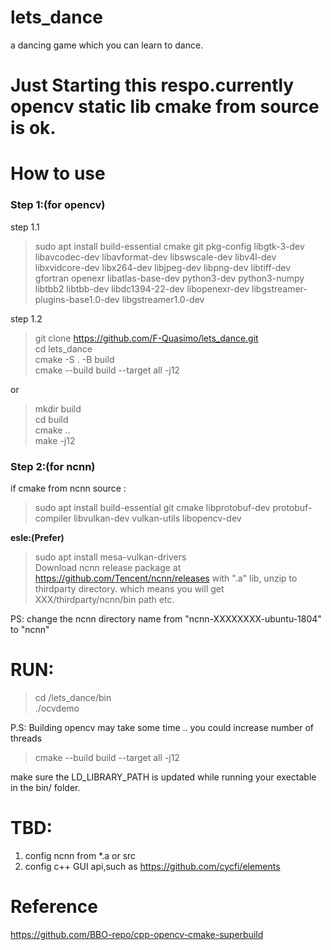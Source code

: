 # lets_dance
a dancing game which you can learn to dance.

# Just Starting this respo.currently opencv static lib cmake from source is ok.

# How to use
### Step 1:(for opencv)
step 1.1
>sudo apt install build-essential cmake git pkg-config libgtk-3-dev 
    libavcodec-dev libavformat-dev libswscale-dev libv4l-dev 
    libxvidcore-dev libx264-dev libjpeg-dev libpng-dev libtiff-dev 
    gfortran openexr libatlas-base-dev python3-dev python3-numpy 
    libtbb2 libtbb-dev libdc1394-22-dev libopenexr-dev 
    libgstreamer-plugins-base1.0-dev libgstreamer1.0-dev </br>

step 1.2

> git clone https://github.com/F-Quasimo/lets_dance.git</br>
> cd lets_dance</br> 
> cmake -S . -B build</br>
> cmake --build build --target all -j12

or
> mkdir build<br/>
> cd build<br/>
> cmake ..<br/>
> make -j12
### Step 2:(for ncnn)
if cmake from ncnn source :
>sudo apt install build-essential git cmake libprotobuf-dev protobuf-compiler libvulkan-dev vulkan-utils libopencv-dev

**esle:(Prefer)**
>sudo apt install mesa-vulkan-drivers </br>
>Download ncnn release package at https://github.com/Tencent/ncnn/releases with ".a" lib, unzip to thirdparty directory. which means you will get XXX/thirdparty/ncnn/bin path etc.

PS: change the ncnn directory name from "ncnn-XXXXXXXX-ubuntu-1804" to "ncnn"

# RUN:
> cd /lets_dance/bin </br>
> ./ocvdemo


P.S: Building opencv may take some time .. you could increase number of threads
> cmake --build build --target all -j12

 make sure the LD_LIBRARY_PATH is updated while running your exectable in the bin/ folder.

# TBD:
1. config ncnn from *.a or src
2. config c++ GUI api,such as https://github.com/cycfi/elements

# Reference
https://github.com/BBO-repo/cpp-opencv-cmake-superbuild